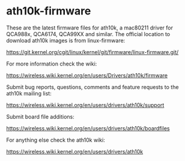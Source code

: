 ath10k-firmware
===============

These are the latest firmware files for ath10k, a mac80211 driver for
QCA988x, QCA6174, QCA99XX and similar. The official location to
download ath10k images is from linux-firmware:

https://git.kernel.org/cgit/linux/kernel/git/firmware/linux-firmware.git/

For more information check the wiki:

https://wireless.wiki.kernel.org/en/users/Drivers/ath10k/firmware

Submit bug reports, questions, comments and feature requests to the
ath10k mailing list:

https://wireless.wiki.kernel.org/en/users/drivers/ath10k/support

Submit board file additions:

https://wireless.wiki.kernel.org/en/users/drivers/ath10k/boardfiles

For anything else check the ath10k wiki:

https://wireless.wiki.kernel.org/en/users/drivers/ath10k
